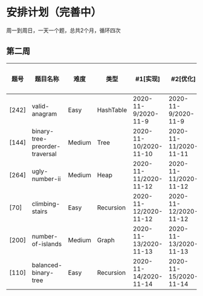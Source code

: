 # 安排计划（完善中）
周一到周日，一天一个题，总共2个月，循环四次

第二周
-----

|题号|题目名称|难度|类型|#1[实现]|#2[优化]|#3[一天后]|#4[一周后]|#5[面试前一周]|
|---|---|---|---|---|---|---|---|---|
|[242]|valid-anagram|Easy|HashTable|2020-11-9/2020-11-9|2020-11-9/2020-11-9|2020-11-10/2020-11-10|2020-11-17/|---|
|[144]|binary-tree-preorder-traversal|Medium|Tree|2020-11-10/2020-11-10|2020-11-11/2020-11-11|2020-11-18/|---|
|[264]|ugly-number-ii|Medium|Heap|2020-11-11/2020-11-12|2020-11-11/2020-11-12|2020-11-12/2020-11-13|2020-11-19/|---|
|[70]|climbing-stairs|Easy|Recursion|2020-11-12/2020-11-12|2020-11-12/2020-11-12|2020-11-13/2020-11-13|2020-11-20/|---|
|[200]|number-of-islands|Medium|Graph|2020-11-13/2020-11-13|2020-11-13/2020-11-13|2020-11-14/2020-11-14|2020-11-21/|---|
|[110]|balanced-binary-tree|Easy|Recursion|2020-11-14/2020-11-14|2020-11-15/2020-11-14|2020-11-16/|2020-11-22/|---|

